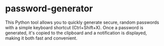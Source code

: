 # password-generator
This Python tool allows you to quickly generate secure, random passwords with a simple keyboard shortcut (Ctrl+Shift+X). Once a password is generated, it's copied to the clipboard and a notification is displayed, making it both fast and convenient.
